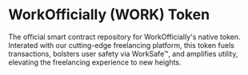 # WorkOfficially (WORK) Token
The official smart contract repository for WorkOfficially's native token. Interated with our cutting-edge freelancing platform, this token fuels transactions, bolsters user safety via WorkSafe™, and amplifies utility, elevating the freelancing experience to new heights.
